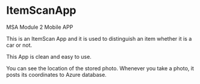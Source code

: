 # ItemScanApp
MSA Module 2 Mobile APP

This is an ItemScan App and it is used to distinguish an item
whether it is a car or not.

This App is clean and easy to use.

You can see the location of the stored photo. Whenever you take a photo,
it posts its coordinates to Azure database. 

